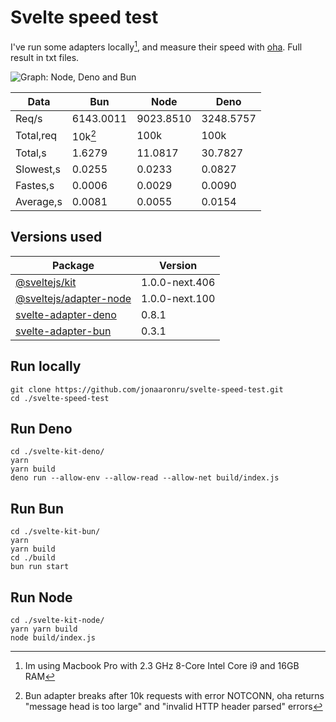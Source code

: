 # Svelte speed test
I've run some adapters locally[^1], and measure their speed with [oha](https://github.com/hatoo/oha). Full result in txt files.

![Graph: Node, Deno and Bun](https://user-images.githubusercontent.com/37719998/201765253-627bb5fe-2262-47cc-b0f6-5e4a653b0628.svg)


| Data      | Bun       | Node      | Deno      |
|-----------|-----------|-----------|-----------|
| Req/s     | 6143.0011 | 9023.8510 | 3248.5757 |
| Total,req | 10k[^2]   | 100k      | 100k      |
| Total,s   | 1.6279    | 11.0817   | 30.7827   |
| Slowest,s | 0.0255    | 0.0233    | 0.0827    |
| Fastes,s  | 0.0006    | 0.0029    | 0.0090    |
| Average,s | 0.0081    | 0.0055    | 0.0154    |

## Versions used
| Package | Version |
|-|-|
|[@sveltejs/kit](https://github.com/sveltejs/kit) | 1.0.0-next.406 |
|[@sveltejs/adapter-node](https://github.com/sveltejs/kit/tree/master/packages/adapter-node) | 1.0.0-next.100 |
|[svelte-adapter-deno](https://github.com/pluvial/svelte-adapter-deno) | 0.8.1 |
|[svelte-adapter-bun](https://github.com/gornostay25/svelte-adapter-bun) | 0.3.1 |



## Run locally

```
git clone https://github.com/jonaaronru/svelte-speed-test.git
cd ./svelte-speed-test
```

## Run Deno

```
cd ./svelte-kit-deno/
yarn
yarn build
deno run --allow-env --allow-read --allow-net build/index.js
```

## Run Bun

```
cd ./svelte-kit-bun/
yarn
yarn build
cd ./build
bun run start
```

## Run Node

```
cd ./svelte-kit-node/
yarn yarn build
node build/index.js
```

[^1]: Im using Macbook Pro with 2.3 GHz 8-Core Intel Core i9 and 16GB RAM
[^2]: Bun adapter breaks after 10k requests with error NOTCONN, oha returns "message head is too large" and "invalid HTTP header parsed" errors
